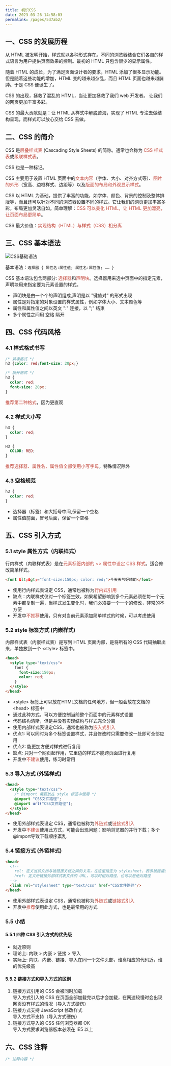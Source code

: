 ```yaml
---
title: 初识CSS
date: 2023-03-26 14:58:03
permalink: /pages/5d7ab2/
---
```


## 一、CSS 的发展历程

从 HTML 被发明开始，样式就以各种形式存在。不同的浏览器结合它们各自的样式语言为用户提供页面效果的控制。最初的 HTML 只包含很少的显示属性。

随着 HTML 的成长，为了满足页面设计者的要求，HTML 添加了很多显示功能。但是随着这些功能的增加，HTML 变的越来越杂乱，而且 HTML 页面也越来越臃肿。于是 CSS 便诞生了。

CSS 的出现，拯救了混乱的 HTML，当让更加拯救了我们 web 开发者。 让我们的网页更加丰富多彩。

CSS 的最大贡献就是：让 HTML 从样式中解脱苦海，实现了 HTML 专注去做结构呈现，而样式可以放心交给 CSS 去做。

## 二、CSS 的简介

CSS 是<font color="#C3463A">层叠样式表</font> (Cascading Style Sheets) 的简称。通常也会称为 <font color="#C3463A">CSS 样式表</font>或<font color="#C3463A">级联样式表</font>。

CSS 也是一种标记。

CSS 主要用于设置 HTML 页面中的<font color="#C3463A">文本内容</font>（字体、大小、对齐方式等）、<font color="#C3463A">图片的外形</font>（宽高、边框样式、边距等）以及<font color="#C3463A">版面的布局和外观显示样式</font>。

CSS 以 HTML 为基础，提供了丰富的功能，如字体、颜色、背景的控制及整体排版等，而且还可以针对不同的浏览器设置不同的样式。它让我们的网页更加丰富多彩，布局更加灵活自如。简单理解：<font color="#C3463A">CSS 可以美化 HTML，让 HTML 更加漂亮，让页面布局更简单</font>。

CSS 最大价值：<font color="#C3463A">实现结构（HTML）与样式（CSS）相分离</font>

## 三、CSS 基本语法

![CSS基础语法](/notes/img/css/CSS基本语法.png)

基本语法：`选择器 { 属性名:属性值; 属性名:属性值; …… }`

CSS 基本语法包含两部分: <font color="#C3463A">选择器</font>和<font color="#C3463A">声明块</font>。选择器用来选中页面中的指定元素，声明块用来指定要为元素设置的样式。

- 声明块是由一个个的声明组成,声明是以 "键值对" 的形式出现
- 属性是对指定的对象设置的样式属性，例如字体大小、文本颜色等
- 属性和属性值之间以英文 ":" 连接，以 ";" 结束
- 多个属性之间用 空格 隔开

## 四、CSS 代码风格

### 4.1 样式格式书写

```css
/* 紧凑格式 */
h3 {color: red;font-size: 20px;}

/* 展开格式 */
h3 {
  color: red;
  font-size: 20px;
}
```

<font color="#C3463A">推荐第二种格式</font>，因为更直观

### 4.2 样式大小写

```css
h3 {
  color: red;
}

H3 {
  COLOR: RED;
}
```

<font color="#C3463A">推荐选择器、属性名、属性值全部使用小写字母</font>，特殊情况除外

### 4.3 空格规范

```css
h3 {
  color: red;
}
```

- 选择器（标签）和大括号中间,保留一个空格
- 属性值前面，冒号后面，保留一个空格

## 五、CSS 引入方式

### 5.1 style 属性方式（内联样式）

行内样式（内联样式表）是在<font color="#C3463A">元素标签内部的 &lt;&gt; 属性中设定 CSS 样式</font>。适合修改简单样式。

```html
<font &lt;&gt;="font-size:150px; color: red;">今天天气好晴朗</font>
```

- 使用行内样式表设定 CSS，通常也被称为<font color="#C3463A">行内式引用</font>
- 缺点：内联样式仅对一个标签生效，如果希望影响到多个元素必须在每一个元素中都复制一遍，当样式发生变化时，我们必须要一个一个的修改，非常的不方便
- 开发中<font color="#C3463A">不推荐</font>使用，只有对当前元素添加简单样式的时候，可以考虑使用

### 5.2 style 标签方式 (内嵌样式)

内部样式表（内嵌样式表）是写到 HTML 页面内部，是将所有的 CSS 代码抽取出来，单独放到一个 &lt;style&gt; 标签中。

```html
<head>
  <style type="text/css">
    font {
      font-size:150px;
      color: red;
    }
  </style>
</head>
```

- &lt;style&gt; 标签上可以放在HTML文档的任何地方，但一般会放在文档的 &lt;head&gt; 标签中
- 通过此种方式，可以方便控制当前整个页面中的元素样式设置
- 代码结构清晰，但是并没有实现结构与样式完全分离
- 使用内部样式表设定CSS，通常也被称为<font color="#C3463A">嵌入式引入</font>
- 优点1: 可以同时为多个标签设置样式，并且修改时只需要修改一处即可全部应用
- 优点2: 能更加方便对样式进行复用
- 缺点: 只对一个网页起作用，它里边的样式不能跨页面进行复用
- 开发中<font color="#C3463A">不建议</font>使用，练习时常用

### 5.3 导入方式 (外链样式)

```html
<head>
  <style type="text/css">
    /* @import 需要放在 style 标签中使用 */
    @import "CSS文件路径";
    @import url("CSS文件路径");
  </style>
</head>
```

- 使用外部样式表设定 CSS，通常也被称为<font color="#C3463A">外链式</font>或<font color="#C3463A">链接式引入</font>
- 开发中<font color="#C3463A">不建议</font>使用此方式，可能会出现问题：影响浏览器的并行下载；多个@import导致下载顺序紊乱

### 5.4 链接方式 (外链样式)

```html
<head>
  <!--
    rel: 定义当前文档与被链接文档之间的关系，在这里指定为 stylesheet，表示被链接的文档是一个样式表文件
    href: 定义所链接外部样式表文件的 URL，可以时相对路径，也可以是绝对路径
  -->
  <link rel="stylesheet" type="text/css" href="CSS文件路径"/>
</head>
```

- 使用外部样式表设定 CSS，通常也被称为<font color="#C3463A">外链式</font>或<font color="#C3463A">链接式引入</font>
- 开发中<font color="#C3463A">推荐</font>使用此方式，也是最常用的方式

### 5.5 小结

#### 5.5.1 四种 CSS 引入方式的优先级

- 就近原则
- 理论上: 内联 > 内嵌 > 链接 > 导入
- 实际上: 内联、内嵌、链接、导入在同一个文件头部，谁离相应的代码近，谁的优先级高

#### 5.5.2 链接方式和导入方式的区别

1. 链接方式引用的 CSS 会被同时加载  
   导入方式引入的 CSS 在页面全部加载完以后才会加载，在网速较慢时会出现网页没有样式的情况（导入方式硬伤）
2. 链接方式支持 JavaScript 修改样式  
   导入方式不支持（导入方式硬伤）
3. 链接方式导入的 CSS 任何浏览器都 OK  
   导入方式要求浏览器版本必须在 IE5 以上

## 六、CSS 注释

```css
/* 注释内容 */
```